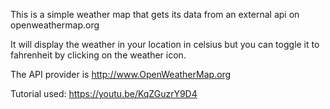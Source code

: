 This is a simple weather map that gets its data from an external api on openweathermap.org

It will display the weather in your location in celsius but you can toggle it to fahrenheit by clicking on the weather icon. 

The API provider is http://www.OpenWeatherMap.org

Tutorial used: https://youtu.be/KqZGuzrY9D4

